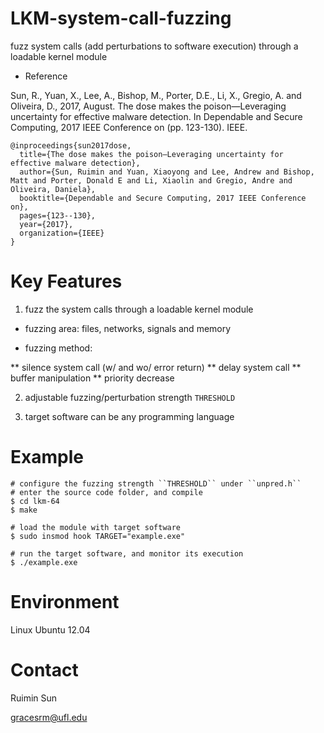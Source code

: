 # LKM-system-call-fuzzing

fuzz system calls (add perturbations to software execution) through a loadable kernel module


*	Reference 

Sun, R., Yuan, X., Lee, A., Bishop, M., Porter, D.E., Li, X., Gregio, A. and Oliveira, D., 2017, August. The dose makes the poison—Leveraging uncertainty for effective malware detection. In Dependable and Secure Computing, 2017 IEEE Conference on (pp. 123-130). IEEE.

	@inproceedings{sun2017dose,
	  title={The dose makes the poison—Leveraging uncertainty for effective malware detection},
	  author={Sun, Ruimin and Yuan, Xiaoyong and Lee, Andrew and Bishop, Matt and Porter, Donald E and Li, Xiaolin and Gregio, Andre and Oliveira, Daniela},
	  booktitle={Dependable and Secure Computing, 2017 IEEE Conference on},
	  pages={123--130},
	  year={2017},
	  organization={IEEE}
	}


# Key Features

1) fuzz the system calls through a loadable kernel module

*	fuzzing area: files, networks, signals and memory

*	fuzzing method: 

**	silence system call (w/ and wo/ error return)
**	delay system call
**	buffer manipulation
**	priority decrease

2) adjustable fuzzing/perturbation strength ``THRESHOLD``

3) target software can be any programming language 



# Example

	# configure the fuzzing strength ``THRESHOLD`` under ``unpred.h``
	# enter the source code folder, and compile
	$ cd lkm-64 
	$ make

	# load the module with target software
	$ sudo insmod hook TARGET="example.exe" 

	# run the target software, and monitor its execution
	$ ./example.exe




# Environment

Linux Ubuntu 12.04


# Contact

Ruimin Sun

gracesrm@ufl.edu